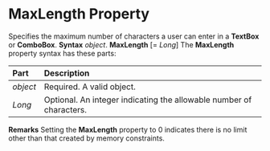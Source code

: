 
# MaxLength Property



Specifies the maximum number of characters a user can enter in a  **TextBox** or **ComboBox**.
 **Syntax**
 _object_. **MaxLength** [= _Long_]
The  **MaxLength** property syntax has these parts:


|**Part**|**Description**|
|:-----|:-----|
| _object_|Required. A valid object.|
| _Long_|Optional. An integer indicating the allowable number of characters.|
 **Remarks**
Setting the  **MaxLength** property to 0 indicates there is no limit other than that created by memory constraints.
